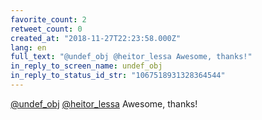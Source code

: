 ```yaml
---
favorite_count: 2
retweet_count: 0
created_at: "2018-11-27T22:23:58.000Z"
lang: en
full_text: "@undef_obj @heitor_lessa Awesome, thanks!"
in_reply_to_screen_name: undef_obj
in_reply_to_status_id_str: "1067518931328364544"
---
```


[@undef_obj](https://twitter.com/undef_obj)
[@heitor_lessa](https://twitter.com/heitor_lessa) Awesome, thanks!
